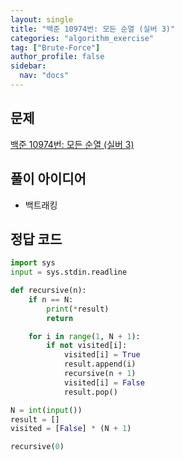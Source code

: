 ```yaml
---
layout: single
title: "백준 10974번: 모든 순열 (실버 3)"
categories: "algorithm_exercise"
tag: ["Brute-Force"]
author_profile: false
sidebar:
  nav: "docs"
---
```


## 문제

[백준 10974번: 모든 순열 (실버 3)](https://www.acmicpc.net/problem/10974)

## 풀이 아이디어

- 백트래킹

## 정답 코드

```python
import sys
input = sys.stdin.readline

def recursive(n):
    if n == N:
        print(*result)
        return

    for i in range(1, N + 1):
        if not visited[i]:
            visited[i] = True
            result.append(i)
            recursive(n + 1)
            visited[i] = False
            result.pop()

N = int(input())
result = []
visited = [False] * (N + 1)

recursive(0)
```
